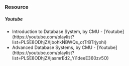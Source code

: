 
### Resource
##### Youtube
<ul>
    <li>Introduction to Database System, by CMU - [Youtube](https://youtube.com/playlist?list=PLSE8ODhjZXjbohkNBWQs_otTrBTrjyohi)</li>
    <li>Advanced Database Systems, by CMU - [Youtube](https://youtube.com/playlist?list=PLSE8ODhjZXjasmrEd2_Yi1deeE360zv5O)</li>
</ul>